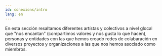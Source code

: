 ```yaml
---
id: conexions/intro
lang: en
---
```


En esta sección resaltamos diferentes artístas y colectivos a nivel glocal que
"nos encantan" (compartimos valores y nos gusta lo que hacen), personas y
entidades con las que hemos creado redes de colabaración en diversos proyectos y
organizaciones a las que nos hemos asociado como miembros.
